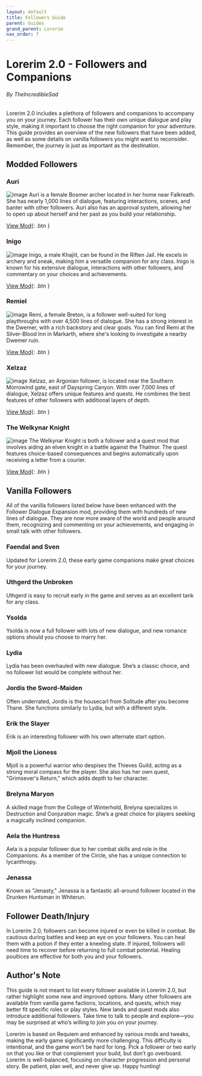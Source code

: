 ```yaml
---
layout: default
title: Followers Guide
parent: Guides
grand_parent: Lorerim
nav_order: 7
---
```


# Lorerim 2.0 - Followers and Companions
###### By TheIncredibleSad

Lorerim 2.0 includes a plethora of followers and companions to accompany you on your journey. Each follower has their own unique dialogue and play style, making it important to choose the right companion for your adventure. This guide provides an overview of the new followers that have been added, as well as some details on vanilla followers you might want to reconsider. Remember, the journey is just as important as the destination.

## Modded Followers

### Auri
![image](https://i.imgur.com/IGfnI88.png)
Auri is a female Bosmer archer located in her home near Falkreath. She has nearly 1,000 lines of dialogue, featuring interactions, scenes, and banter with other followers. Auri also has an approval system, allowing her to open up about herself and her past as you build your relationship.

[View Mod](https://www.nexusmods.com/skyrimspecialedition/mods/11278){: .btn }

### Inigo
![image](https://staticdelivery.nexusmods.com/mods/1704/images/1461-0-1479957014.jpg)
Inigo, a male Khajiit, can be found in the Riften Jail. He excels in archery and sneak, making him a versatile companion for any class. Inigo is known for his extensive dialogue, interactions with other followers, and commentary on your choices and achievements.

[View Mod](https://www.nexusmods.com/skyrimspecialedition/mods/1461){: .btn }

### Remiel
![image](https://staticdelivery.nexusmods.com/mods/1704/images/51874/51874-1628817042-1387871072.png)
Remi, a female Breton, is a follower well-suited for long playthroughs with over 4,500 lines of dialogue. She has a strong interest in the Dwemer, with a rich backstory and clear goals. You can find Remi at the Silver-Blood Inn in Markarth, where she's looking to investigate a nearby Dwemer ruin.

[View Mod](https://www.nexusmods.com/skyrimspecialedition/mods/51874){: .btn }

### Xelzaz
![image](https://i.imgur.com/y6ZR5RX.png)
Xelzaz, an Argonian follower, is located near the Southern Morrowind gate, east of Dayspring Canyon. With over 7,000 lines of dialogue, Xelzaz offers unique features and quests. He combines the best features of other followers with additional layers of depth.

[View Mod](https://www.nexusmods.com/skyrimspecialedition/mods/62893){: .btn }

### The Welkynar Knight
![image](https://staticdelivery.nexusmods.com/mods/1704/images/89510/89510-1681827671-1376914483.png)
The Welkynar Knight is both a follower and a quest mod that involves aiding an elven knight in a battle against the Thalmor. The quest features choice-based consequences and begins automatically upon receiving a letter from a courier.

[View Mod](https://www.nexusmods.com/skyrimspecialedition/mods/89510){: .btn }

## Vanilla Followers

All of the vanilla followers listed below have been enhanced with the Follower Dialogue Expansion mod, providing them with hundreds of new lines of dialogue. They are now more aware of the world and people around them, recognizing and commenting on your achievements, and engaging in small talk with other followers.

### Faendal and Sven
Updated for Lorerim 2.0, these early game companions make great choices for your journey.

### Uthgerd the Unbroken
Uthgerd is easy to recruit early in the game and serves as an excellent tank for any class.

### Ysolda
Ysolda is now a full follower with lots of new dialogue, and new romance options should you choose to marry her.

### Lydia
Lydia has been overhauled with new dialogue. She’s a classic choice, and no follower list would be complete without her.

### Jordis the Sword-Maiden
Often underrated, Jordis is the housecarl from Solitude after you become Thane. She functions similarly to Lydia, but with a different style.

### Erik the Slayer
Erik is an interesting follower with his own alternate start option.

### Mjoll the Lioness
Mjoll is a powerful warrior who despises the Thieves Guild, acting as a strong moral compass for the player. She also has her own quest, "Grimsever's Return," which adds depth to her character.

### Brelyna Maryon
A skilled mage from the College of Winterhold, Brelyna specializes in Destruction and Conjuration magic. She’s a great choice for players seeking a magically inclined companion.

### Aela the Huntress
Aela is a popular follower due to her combat skills and role in the Companions. As a member of the Circle, she has a unique connection to lycanthropy.

### Jenassa
Known as "Jenasty," Jenassa is a fantastic all-around follower located in the Drunken Huntsman in Whiterun.

## Follower Death/Injury

In Lorerim 2.0, followers can become injured or even be killed in combat. Be cautious during battles and keep an eye on your followers. You can heal them with a potion if they enter a kneeling state. If injured, followers will need time to recover before returning to full combat potential. Healing poultices are effective for both you and your followers.

## Author's Note

This guide is not meant to list every follower available in Lorerim 2.0, but rather highlight some new and improved options. Many other followers are available from vanilla game factions, locations, and quests, which may better fit specific roles or play styles. New lands and quest mods also introduce additional followers. Take time to talk to people and explore—you may be surprised at who’s willing to join you on your journey.

Lorerim is based on Requiem and enhanced by various mods and tweaks, making the early game significantly more challenging. This difficulty is intentional, and the game won’t be hard for long. Pick a follower or two early on that you like or that complement your build, but don’t go overboard. Lorerim is well-balanced, focusing on character progression and personal story. Be patient, plan well, and never give up. Happy hunting!